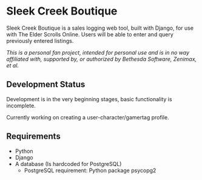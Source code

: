 # Sleek Creek Boutique

Sleek Creek Boutique is a sales logging web tool, built with Django, for use
with The Elder Scrolls Online.  Users will be able to enter and query previously
entered listings.

*This is a personal fan project, intended for personal use and is in no way
affiliated with, supported by, or authorized by Bethesda Software, Zenimax, et al.*

## Development Status
Development is in the very beginning stages, basic functionality is incomplete.

Currently working on creating a user-character/gamertag profile.

## Requirements
* Python
* Django
* A database (Is hardcoded for PostgreSQL)
    * PostgreSQL requirement: Python package psycopg2



